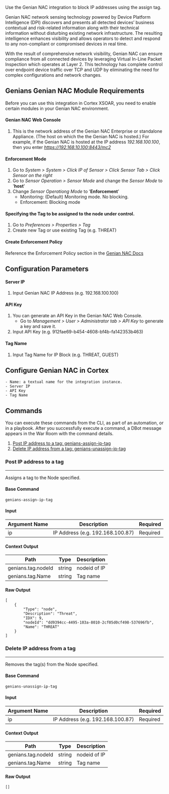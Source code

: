 Use the Genian NAC integration to block IP addresses using the assign tag.

Genian NAC network sensing technology powered by Device Platform Intelligence (DPI) discovers and presents all detected devices’ business contextual and risk-related information along with their technical information without disturbing existing network infrastructure. The resulting intelligence enhances visibility and allows operators to detect and respond to any non-compliant or compromised devices in real time.

With the result of comprehensive network visibility, Genian NAC can ensure compliance from all connected devices by leveraging Virtual In-Line Packet Inspection which operates at Layer 2. This technology has complete control over endpoint device traffic over TCP and UDP by eliminating the need for complex configurations and network changes.

## Genians Genian NAC Module Requirements

Before you can use this integration in Cortex XSOAR, you need to enable certain modules in your Genian NAC environment.

#### Genian NAC Web Console

1. This is the network address of the Genian NAC Enterprise or standalone Appliance. (The host on which the the Genian NAC is hosted.) For example, if the Genian NAC is hosted at the IP address *192.168.100.100*, then you enter *https://192.168.10.100:8443/mc2*

#### Enforcement Mode

1. Go to *System > System > Click IP of Sensor > Click Sensor Tab > Click Sensor on the right*
2. Go to *Sensor Operation > Sensor Mode* and change the *Sensor Mode* to '**host**'
3. Change *Sensor Operationg Mode* to '**Enforcement**'
    - Monitoring: (Default) Monitoring mode. No blocking.
    - Enforcement: Blocking mode

#### Specifying the Tag to be assigned to the node under control.

1. Go to *Preferences > Properties > Tag*
2. Create new Tag or use existing Tag (e.g. THREAT)

#### Create Enforcement Policy

Reference the Enforcement Policy section in the [Genian NAC Docs](https://docs.genians.com/release/en/controlling/understanding-policy.html#enforcement-policy)


## Configuration Parameters

#### Server IP

1. Input Genian NAC IP Address (e.g. 192.168.100.100)

#### API Key

1. You can generate an API Key in the Genian NAC Web Console.
    - Go to *Management > User > Administrator tab > API Key* to generate a key and save it.
2. Input API Key (e.g. 912fae69-b454-4608-bf4b-fa142353b463)

#### Tag Name

1. Input Tag Name for IP Block (e.g. THREAT, GUEST)


## Configure Genian NAC in Cortex

    - Name: a textual name for the integration instance.
    - Server IP
    - API Key
    - Tag Name


## Commands

You can execute these commands from the CLI, as part of an automation, or in a playbook. After you successfully execute a command, a DBot message appears in the War Room with the command details.

1. [Post IP address to a tag: genians-assign-ip-tag](#post-ip-address-to-a-tag)
2. [Delete IP address from a tag: genians-unassign-ip-tag](#delete-ip-address-from-a-tag)

### Post IP address to a tag

***
Assigns a tag to the Node specified.

#### Base Command

`genians-assign-ip-tag`

#### Input

| **Argument Name** | **Description** | **Required** |
| --- | --- | --- |
| ip | IP Address (e.g. 192.168.100.87) | Required | 

#### Context Output

| **Path** | **Type** | **Description** |
| --- | --- | --- |
| genians.tag.nodeId | string | nodeid of IP | 
| genians.tag.Name | string | Tag name | 

#### Raw Output

```
[
    {
        "Type": "node",
        "Description": "Threat",
        "IDX": 9,
        "nodeId": "dd9394cc-4495-103a-8010-2cf05d0cf498-537696fb",
        "Name": "THREAT"
    }
]
```

### Delete IP address from a tag

***
Removes the tag(s) from the Node specified.

#### Base Command

`genians-unassign-ip-tag`

#### Input

| **Argument Name** | **Description** | **Required** |
| --- | --- | --- |
| ip | IP Address (e.g. 192.168.100.87) | Required | 

#### Context Output

| **Path** | **Type** | **Description** |
| --- | --- | --- |
| genians.tag.nodeId | string | nodeid of IP | 
| genians.tag.Name | string | Tag name | 

#### Raw Output

```[]```